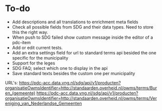 # To-do

- Add descriptions and all translations to enrichment meta fields
- Check all possible fields from SDG and their data types. Need to store this the right way.
- When push to SDG failed show custom message inside the editor of a pdc-item
- Add or edit current tests.
- Add an extra settings field for url to standard terms api besided the one specific for the municipality
- Support for the leges
- SDG FAQ; select which one to display in the api
- Save standard texts besides the custom one per municipality


URL's:
https://pdc-acc.data.vng.nl/sdg/api/v1/producten?organisatieOwmsIdentifier=http://standaarden.overheid.nl/owms/terms/Buren_(gemeente)
https://pdc-acc.data.vng.nl/sdg/api/v1/producten?organisatieOwmsIdentifier=http://standaarden.overheid.nl/owms/terms/Vereniging_van_Nederlandse_Gemeenten